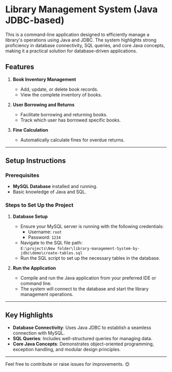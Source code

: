 # Library Management System (Java JDBC-based)

This is a command-line application designed to efficiently manage a library's operations using Java and JDBC. The system highlights strong proficiency in database connectivity, SQL queries, and core Java concepts, making it a practical solution for database-driven applications.

## Features
1. **Book Inventory Management**  
   - Add, update, or delete book records.
   - View the complete inventory of books.

2. **User Borrowing and Returns**  
   - Facilitate borrowing and returning books.  
   - Track which user has borrowed specific books.

3. **Fine Calculation**  
   - Automatically calculate fines for overdue returns.

---

## Setup Instructions

### Prerequisites
- **MySQL Database** installed and running.
- Basic knowledge of Java and SQL.

### Steps to Set Up the Project
1. **Database Setup**  
   - Ensure your MySQL server is running with the following credentials:
     - Username: `root`
     - Password: `1234`
   - Navigate to the SQL file path:  
     `E:\projects\New folder\library-management-System-by-jdbc\demo\create-tables.sql`
   - Run the SQL script to set up the necessary tables in the database.

2. **Run the Application**  
   - Compile and run the Java application from your preferred IDE or command line.  
   - The system will connect to the database and start the library management operations.

---

## Key Highlights
- **Database Connectivity**: Uses Java JDBC to establish a seamless connection with MySQL.  
- **SQL Queries**: Includes well-structured queries for managing data.  
- **Core Java Concepts**: Demonstrates object-oriented programming, exception handling, and modular design principles.  

---

Feel free to contribute or raise issues for improvements. 😊  



